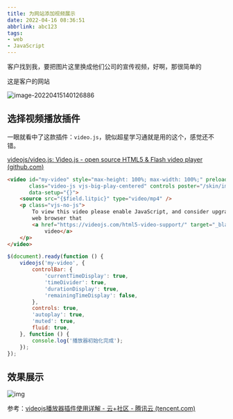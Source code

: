 ```yaml
---
title: 为网站添加视频展示
date: 2022-04-16 08:36:51
abbrlink: abc123
tags:
- web
- JavaScript
---
```



客户找到我，要把图片这里换成他们公司的宣传视频，好啊，那很简单的



这是客户的网站

![image-20220415140126886](为网站添加视频展示/image-20220415140126886.png)

## 选择视频播放插件

一眼就看中了这款插件：`video.js`，貌似超星学习通就是用的这个，感觉还不错。

[videojs/video.js: Video.js - open source HTML5 & Flash video player (github.com)](https://github.com/videojs/video.js)



```html
<video id="my-video" style="max-height: 100%; max-width: 100%;" preload="auto"
       class="video-js vjs-big-play-centered" controls poster="/skin/images/poster.png"
       data-setup="{}">
    <source src="{$field.litpic}" type="video/mp4" />
    <p class="vjs-no-js">
        To view this video please enable JavaScript, and consider upgrading to a
        web browser that
        <a href="https://videojs.com/html5-video-support/" target="_blank">supports HTML5
            video</a>
    </p>
</video>
```

```javascript
$(document).ready(function () {
    videojs('my-video', {
        controlBar: {
            'currentTimeDisplay': true,
            'timeDivider': true,
            'durationDisplay': true,
            'remainingTimeDisplay': false,
        },
        controls: true,
        'autoplay': true,
        'muted': true,
        fluid: true,
    }, function () {
        console.log('播放器初始化完成');
    });
});

```





## 效果展示

![img](为网站添加视频展示/G49JT0WJ4VE17UC.png)

参考：[videojs播放器插件使用详解 - 云+社区 - 腾讯云 (tencent.com)](https://cloud.tencent.com/developer/article/1615717?from=15425)
